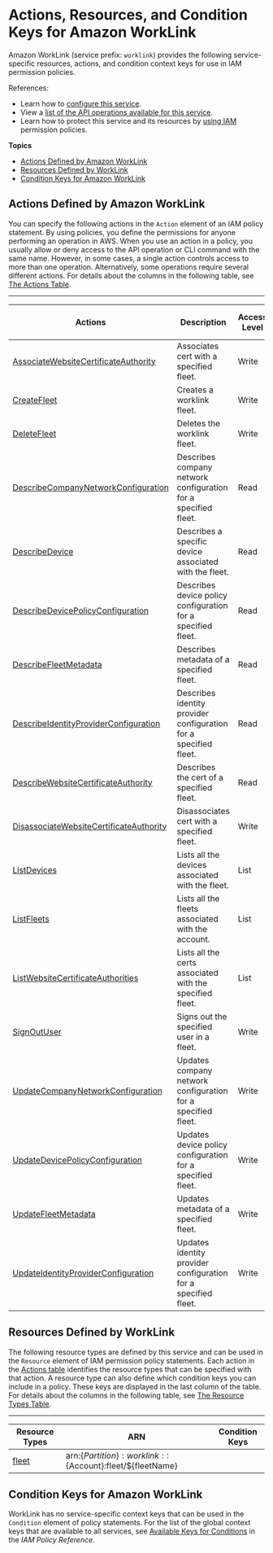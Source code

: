 # Actions, Resources, and Condition Keys for Amazon WorkLink<a name="list_amazonworklink"></a>

Amazon WorkLink \(service prefix: `worklink`\) provides the following service\-specific resources, actions, and condition context keys for use in IAM permission policies\.

References:
+ Learn how to [configure this service](https://docs.aws.amazon.com/worklink/latest/ag/)\.
+ View a [list of the API operations available for this service](https://docs.aws.amazon.com/worklink/latest/api/)\.
+ Learn how to protect this service and its resources by [using IAM](https://docs.aws.amazon.com/worklink/latest/ag/configure-network.html) permission policies\.

**Topics**
+ [Actions Defined by Amazon WorkLink](#amazonworklink-actions-as-permissions)
+ [Resources Defined by WorkLink](#amazonworklink-resources-for-iam-policies)
+ [Condition Keys for Amazon WorkLink](#amazonworklink-policy-keys)

## Actions Defined by Amazon WorkLink<a name="amazonworklink-actions-as-permissions"></a>

You can specify the following actions in the `Action` element of an IAM policy statement\. By using policies, you define the permissions for anyone performing an operation in AWS\. When you use an action in a policy, you usually allow or deny access to the API operation or CLI command with the same name\. However, in some cases, a single action controls access to more than one operation\. Alternatively, some operations require several different actions\. For details about the columns in the following table, see [The Actions Table](reference_policies_actions-resources-contextkeys.md#actions_table)\.


****  

| Actions | Description | Access Level | Resource Types \(\*required\) | Condition Keys | Dependent Actions | 
| --- | --- | --- | --- | --- | --- | 
|   [ AssociateWebsiteCertificateAuthority ](https://docs.aws.amazon.com/worklink/latest/api/API_AssociateWebsiteCertificateAuthority.html)  | Associates cert with a specified fleet\. | Write |   [ fleet\* ](#amazonworklink-fleet)   |  |  | 
|   [ CreateFleet ](https://docs.aws.amazon.com/worklink/latest/api/API_CreateFleet.html)  | Creates a worklink fleet\. | Write |  |  |  | 
|   [ DeleteFleet ](https://docs.aws.amazon.com/worklink/latest/api/API_DeleteFleet.html)  | Deletes the worklink fleet\. | Write |   [ fleet\* ](#amazonworklink-fleet)   |  |  | 
|   [ DescribeCompanyNetworkConfiguration ](https://docs.aws.amazon.com/worklink/latest/api/API_DescribeCompanyNetworkConfiguration.html)  | Describes company network configuration for a specified fleet\. | Read |   [ fleet\* ](#amazonworklink-fleet)   |  |  | 
|   [ DescribeDevice ](https://docs.aws.amazon.com/worklink/latest/api/API_DescribeDevice.html)  | Describes a specific device associated with the fleet\. | Read |   [ fleet\* ](#amazonworklink-fleet)   |  |  | 
|   [ DescribeDevicePolicyConfiguration ](https://docs.aws.amazon.com/worklink/latest/api/API_DescribeDevicePolicyConfiguration.html)  | Describes device policy configuration for a specified fleet\. | Read |   [ fleet\* ](#amazonworklink-fleet)   |  |  | 
|   [ DescribeFleetMetadata ](https://docs.aws.amazon.com/worklink/latest/api/API_DescribeFleetMetadata.html)  | Describes metadata of a specified fleet\. | Read |   [ fleet\* ](#amazonworklink-fleet)   |  |  | 
|   [ DescribeIdentityProviderConfiguration ](https://docs.aws.amazon.com/worklink/latest/api/API_DescribeIdentityProviderConfiguration.html)  | Describes identity provider configuration for a specified fleet\. | Read |   [ fleet\* ](#amazonworklink-fleet)   |  |  | 
|   [ DescribeWebsiteCertificateAuthority ](https://docs.aws.amazon.com/worklink/latest/api/API_DescribeWebsiteCertificateAuthority.html)  | Describes the cert of a specified fleet\. | Read |   [ fleet\* ](#amazonworklink-fleet)   |  |  | 
|   [ DisassociateWebsiteCertificateAuthority ](https://docs.aws.amazon.com/worklink/latest/api/API_DisassociateWebsiteCertificateAuthority.html)  | Disassociates cert with a specified fleet\. | Write |   [ fleet\* ](#amazonworklink-fleet)   |  |  | 
|   [ ListDevices ](https://docs.aws.amazon.com/worklink/latest/api/API_ListDevices.html)  | Lists all the devices associated with the fleet\. | List |   [ fleet\* ](#amazonworklink-fleet)   |  |  | 
|   [ ListFleets ](https://docs.aws.amazon.com/worklink/latest/api/API_ListFleets.html)  | Lists all the fleets associated with the account\. | List |  |  |  | 
|   [ ListWebsiteCertificateAuthorities ](https://docs.aws.amazon.com/worklink/latest/api/API_ListWebsiteCertificateAuthorities.html)  | Lists all the certs associated with the specified fleet\. | List |   [ fleet\* ](#amazonworklink-fleet)   |  |  | 
|   [ SignOutUser ](https://docs.aws.amazon.com/worklink/latest/api/API_SignOutUser.html)  | Signs out the specified user in a fleet\. | Write |   [ fleet\* ](#amazonworklink-fleet)   |  |  | 
|   [ UpdateCompanyNetworkConfiguration ](https://docs.aws.amazon.com/worklink/latest/api/API_UpdateCompanyNetworkConfiguration.html)  | Updates company network configuration for a specified fleet\. | Write |   [ fleet\* ](#amazonworklink-fleet)   |  |  | 
|   [ UpdateDevicePolicyConfiguration ](https://docs.aws.amazon.com/worklink/latest/api/API_UpdateDevicePolicyConfiguration.html)  | Updates device policy configuration for a specified fleet\. | Write |   [ fleet\* ](#amazonworklink-fleet)   |  |  | 
|   [ UpdateFleetMetadata ](https://docs.aws.amazon.com/worklink/latest/api/API_UpdateFleetMetadata.html)  | Updates metadata of a specified fleet\. | Write |   [ fleet\* ](#amazonworklink-fleet)   |  |  | 
|   [ UpdateIdentityProviderConfiguration ](https://docs.aws.amazon.com/worklink/latest/api/API_UpdateIdentityProviderConfiguration.html)  | Updates identity provider configuration for a specified fleet\. | Write |   [ fleet\* ](#amazonworklink-fleet)   |  |  | 

## Resources Defined by WorkLink<a name="amazonworklink-resources-for-iam-policies"></a>

The following resource types are defined by this service and can be used in the `Resource` element of IAM permission policy statements\. Each action in the [Actions table](#amazonworklink-actions-as-permissions) identifies the resource types that can be specified with that action\. A resource type can also define which condition keys you can include in a policy\. These keys are displayed in the last column of the table\. For details about the columns in the following table, see [The Resource Types Table](reference_policies_actions-resources-contextkeys.md#resources_table)\.


****  

| Resource Types | ARN | Condition Keys | 
| --- | --- | --- | 
|   [ fleet ](https://docs.aws.amazon.com/worklink/latest/api/worklink-resources.html#Fleet)  |  arn:$\{Partition\}:worklink::$\{Account\}:fleet/$\{fleetName\}  |  | 

## Condition Keys for Amazon WorkLink<a name="amazonworklink-policy-keys"></a>

WorkLink has no service\-specific context keys that can be used in the `Condition` element of policy statements\. For the list of the global context keys that are available to all services, see [Available Keys for Conditions](reference_policies_condition-keys.html#AvailableKeys) in the *IAM Policy Reference*\.